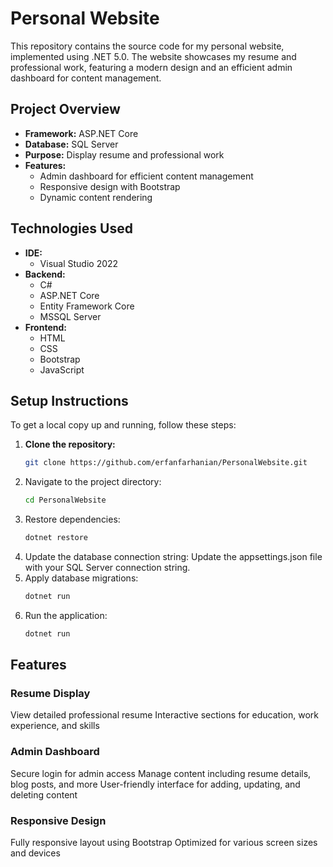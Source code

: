 # Personal Website

This repository contains the source code for my personal website, implemented using .NET 5.0. The website showcases my resume and professional work, featuring a modern design and an efficient admin dashboard for content management.

## Project Overview

- **Framework:** ASP.NET Core
- **Database:** SQL Server
- **Purpose:** Display resume and professional work
- **Features:**
  - Admin dashboard for efficient content management
  - Responsive design with Bootstrap
  - Dynamic content rendering

## Technologies Used
- **IDE:**
  - Visual Studio 2022
- **Backend:**
  - C#
  - ASP.NET Core
  - Entity Framework Core
  - MSSQL Server
- **Frontend:**
  - HTML
  - CSS
  - Bootstrap
  - JavaScript

## Setup Instructions

To get a local copy up and running, follow these steps:

1. **Clone the repository:**
   ```sh
   git clone https://github.com/erfanfarhanian/PersonalWebsite.git
2. Navigate to the project directory:
   ```sh
   cd PersonalWebsite
3. Restore dependencies:
   ```sh
   dotnet restore
4. Update the database connection string:
Update the appsettings.json file with your SQL Server connection string.
5. Apply database migrations:
   ```sh
   dotnet run
6. Run the application:
   ```sh
   dotnet run
## Features
### Resume Display
View detailed professional resume
Interactive sections for education, work experience, and skills
### Admin Dashboard
Secure login for admin access
Manage content including resume details, blog posts, and more
User-friendly interface for adding, updating, and deleting content
### Responsive Design
Fully responsive layout using Bootstrap
Optimized for various screen sizes and devices
